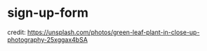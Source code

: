 # sign-up-form

credit: https://unsplash.com/photos/green-leaf-plant-in-close-up-photography-25xggax4bSA